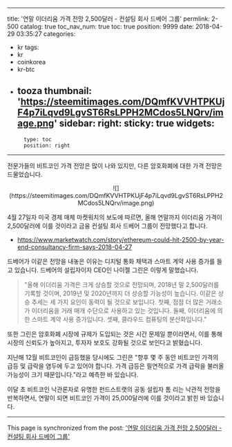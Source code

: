 
---
title: '연말 이더리움 가격 전망 2,500달러 - 컨설팅 회사 드베어 그룹'
permlink: 2-500
catalog: true
toc_nav_num: true
toc: true
position: 9999
date: 2018-04-29 03:35:27
categories:
- kr
tags:
- kr
- coinkorea
- kr-btc
- tooza
thumbnail: 'https://steemitimages.com/DQmfKVVHTPKUjF4p7iLqvd9LgvST6RsLPPH2MCdos5LNQrv/image.png'
sidebar:
    right:
        sticky: true
widgets:
    -
        type: toc
        position: right
---


전문가들의 비트코인 가격 전망은 많이 나와 있지만, 다른 암호화폐에 대한 가격 전망은 드물었습니다.  

<center>
![](https://steemitimages.com/DQmfKVVHTPKUjF4p7iLqvd9LgvST6RsLPPH2MCdos5LNQrv/image.png)
</center>

4월 27일자 미국 경제 매체 마켓워치의 보도에 따르면, 올해 연말까지 이더리움 가격이 2,500달러에 이를 것이라고 금융 컨설팅 회사 드베어 그룹이 전망했다고 합니다.

- https://www.marketwatch.com/story/ethereum-could-hit-2500-by-year-end-consultancy-firm-says-2018-04-27

드베어가 이같은 전망을 내놓은 이유는 디지털 통화 채택과 스마트 계약 사용 증가를 들고 있습니다. 드베어의 설립자이자 CEO인 나이젤 그린은 이렇게 말했습니다.

>"올해 이더리움 가격은 크게 상승할 것으로 전망되며, 2018년 말 2,500달러를 기록할 것이며, 2019년 및 2020년까지 더 상승할 가능성이 높습니다. 이같은 상승 추세는 세 가지 요인이 동력이 될 것으로 보입니다.  첫째, 점점 더 많은 거래소가 이더리움을 거래 매개 수단으로 사용하고 있는 것입니다. 둘째, 이더리움에 의한 스마트 계약 사용 증가입니다. 셋째, 클라우드 컴퓨팅의 분산화입니다."

또한 그린은 암호화폐 시장에 규제가 도입되는 것은 시간 문제일 뿐이라면서, 이를 통해 시장의 신뢰도가 높아지고, 투자자 보호도 강화될 것으로 보인다고 밝혔습니다. 

지난해 12월 비트코인이 급등했을 당시에도 그린은 "향후 몇 주 동안 비트코인 가격의 급등 및 급락을 염두에 두고 있어야 합니다. 가격 급등은 필연적으로 가격 급락을 불러올 가능성이 크기 때문입니다."라고 예측한 바 있습니다.

이달 초 비트코인 낙관론자로 유명한 펀드스트랫의 공동 설립자 톰 리는 낙관적 전망을 반복하면서, 연말이 되면 비트코인 가격이 25,000달러에 이를 것이라고 밝힌 바 있습니다.

- - -

This page is synchronized from the post: ['연말 이더리움 가격 전망 2,500달러 - 컨설팅 회사 드베어 그룹'](https://steemit.com/@pius.pius/2-500)
